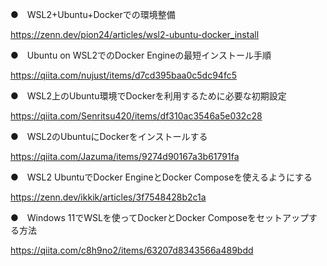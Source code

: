 


●　WSL2+Ubuntu+Dockerでの環境整備

https://zenn.dev/pion24/articles/wsl2-ubuntu-docker_install


●　Ubuntu on WSL2でのDocker Engineの最短インストール手順

https://qiita.com/nujust/items/d7cd395baa0c5dc94fc5



●　WSL2上のUbuntu環境でDockerを利用するために必要な初期設定

https://qiita.com/Senritsu420/items/df310ac3546a5e032c28


●　WSL2のUbuntuにDockerをインストールする

https://qiita.com/Jazuma/items/9274d90167a3b61791fa



●　WSL2 UbuntuでDocker EngineとDocker Composeを使えるようにする

https://zenn.dev/ikkik/articles/3f7548428b2c1a


●　Windows 11でWSLを使ってDockerとDocker Composeをセットアップする方法

https://qiita.com/c8h9no2/items/63207d8343566a489bdd


